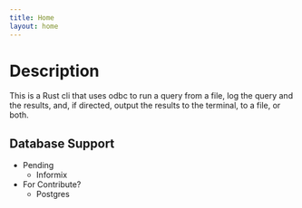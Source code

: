 ```yaml
---
title: Home
layout: home
---
```


# Description
This is a Rust cli that uses odbc to run a query from a file, log the query and the results, and, if directed, output the results to the terminal, to a file, or both.

## Database Support
- Pending
    - Informix
- For Contribute?
    - Postgres